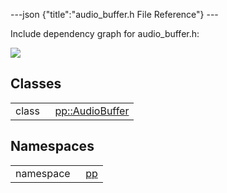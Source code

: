 ---json {"title":"audio_buffer.h File Reference"} ---

Include dependency graph for audio_buffer.h:

![](/docs/native-client/pepper_beta/cpp/audio__buffer_8h__incl.png)

## Classes

<table><tbody><tr class="odd"><td style="text-align: right;">class  </td><td><a href="/docs/native-client/pepper_beta/cpp/classpp_1_1_audio_buffer/" class="el">pp::AudioBuffer</a></td></tr></tbody></table>

## Namespaces

<table><tbody><tr class="odd"><td style="text-align: right;">namespace  </td><td><a href="/docs/native-client/pepper_beta/cpp/namespacepp/" class="el">pp</a></td></tr></tbody></table>
